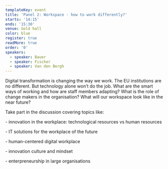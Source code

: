 ```yaml
---
templateKey: event
title: 'Panel 2: Workspace - how to work differently?'
starts: '14:15'
ends: '15:30'
venue: Gold hall
color: blue
register: true
readMore: true
order: '0'
speakers:
  - speaker: Bauer
  - speaker: Fischer
  - speaker: Van den Bergh
---
```

Digital transformation is changing the way we work. The EU institutions are no different. But technology alone won’t do the job. What are the smart ways of working and how are staff members adapting? What is the role of change makers in the organisation? What will our workspace look like in the near future?





Take part in the discussion covering topics like:



\- innovation in the workplace: technological resources vs human resources 



\- IT solutions for the workplace of the future



\- human-centered digital workplace 



\- innovation culture and mindset



\- enterpreneurship in large organisations
